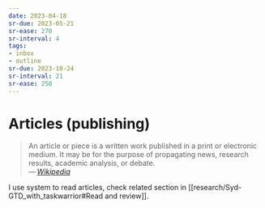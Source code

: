 ```yaml
---
date: 2023-04-18
sr-due: 2023-05-21
sr-ease: 270
sr-interval: 4
tags:
- inbox
- outline
sr-due: 2023-10-24
sr-interval: 21
sr-ease: 250
---
```


# Articles (publishing)

> An article or piece is a written work published in a print or electronic
> medium. It may be for the purpose of propagating news, research results,
> academic analysis, or debate.\
> — <cite>[Wikipedia](https://en.wikipedia.org/wiki/Article)</cite>

I use system to read articles, check related section in
[[research/Syd-GTD_with_taskwarrior#Read and review]].
